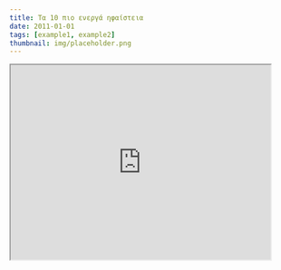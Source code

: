 ```yaml
---
title: Τα 10 πιο ενεργά ηφαίστεια
date: 2011-01-01
tags: [example1, example2]
thumbnail: img/placeholder.png
---
```

<iframe allowfullscreen=" frameborder="0" height="344" src="http://www.youtube.com/embed/4aYQixhdWY4" width="459"></iframe>
